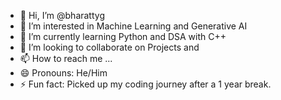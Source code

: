 - 👋 Hi, I’m @bharattyg
- 👀 I’m interested in Machine Learning and Generative AI
- 🌱 I’m currently learning Python and DSA with C++
- 💞️ I’m looking to collaborate on Projects and 
- 📫 How to reach me ...
- 😄 Pronouns: He/Him
- ⚡ Fun fact: Picked up my coding journey after a 1 year break.

<!---
bharattyg/bharattyg is a ✨ special ✨ repository because its `README.md` (this file) appears on your GitHub profile.
You can click the Preview link to take a look at your changes.
--->

